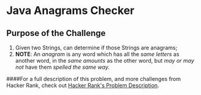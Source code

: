 # Java Anagrams Checker

## Purpose of the Challenge

1. Given two Strings, can determine if those Strings are anagrams;
2. **NOTE**:
An *anagram* is any word which has all the *same letters* as another word, in the
*same amounts* as the other word, but *may or may not* have them *spelled the same way.*


####For a full description of this problem, and more challenges from Hacker Rank, check out [Hacker Rank's Problem Description](https://www.hackerrank.com/challenges/java-anagrams/problem?isFullScreen=true).
